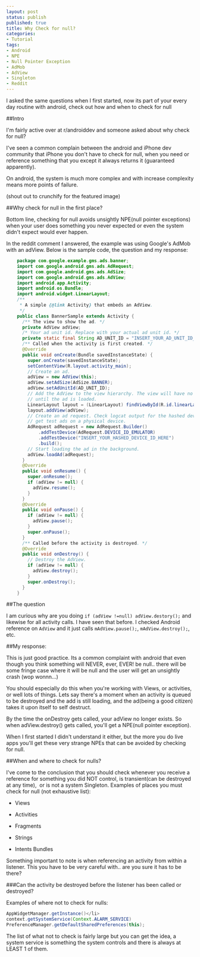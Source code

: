 ```yaml
---
layout: post
status: publish
published: true
title: Why Check for null?
categories:
- Tutorial
tags:
- Android
- NPE
- Null Pointer Exception
- AdMob
- AdView
- Singleton
- Reddit
---
```

I asked the same questions when I first started, now its part of your every day 
routine with android, check out how and when to check for null

##Intro

I'm fairly active over at r/androiddev and someone asked about why check for null? 

I've seen a common complain between the android and iPhone dev community
that iPhone you don't have to check for null, when you need or reference
something that you except it always returns it (guaranteed apparently).

On android, the system is much more complex and with increase complexity
means more points of failure.

(shout out to crunchify for the featured image)



##Why check for null in the first place?

Bottom line, checking for null avoids unsightly NPE(null pointer
exceptions) when your user does something you never expected or even the
system didn't expect would ever happen.

In the reddit comment I answered, the example was using Google's AdMob
with an adView. Below is the sample code, the question and my response:

```java
    package com.google.example.gms.ads.banner;
    import com.google.android.gms.ads.AdRequest;
    import com.google.android.gms.ads.AdSize;
    import com.google.android.gms.ads.AdView;
    import android.app.Activity;
    import android.os.Bundle;
    import android.widget.LinearLayout;
    /**
     * A simple {@link Activity} that embeds an AdView.
     */
    public class BannerSample extends Activity {
      /** The view to show the ad. */
      private AdView adView;
      /* Your ad unit id. Replace with your actual ad unit id. */
      private static final String AD_UNIT_ID = "INSERT_YOUR_AD_UNIT_ID_HERE";
      /** Called when the activity is first created. */
      @Override
      public void onCreate(Bundle savedInstanceState) {
        super.onCreate(savedInstanceState);
        setContentView(R.layout.activity_main);
        // Create an ad.
        adView = new AdView(this);
        adView.setAdSize(AdSize.BANNER);
        adView.setAdUnitId(AD_UNIT_ID);
        // Add the AdView to the view hierarchy. The view will have no size
        // until the ad is loaded.
        LinearLayout layout = (LinearLayout) findViewById(R.id.linearLayout);
        layout.addView(adView);
        // Create an ad request. Check logcat output for the hashed device ID to
        // get test ads on a physical device.
        AdRequest adRequest = new AdRequest.Builder()
            .addTestDevice(AdRequest.DEVICE_ID_EMULATOR)
            .addTestDevice("INSERT_YOUR_HASHED_DEVICE_ID_HERE")
            .build();
        // Start loading the ad in the background.
        adView.loadAd(adRequest);
      }
      @Override
      public void onResume() {
        super.onResume();
        if (adView != null) {
          adView.resume();
        }
      }
      @Override
      public void onPause() {
        if (adView != null) {
          adView.pause();
        }
        super.onPause();
      }
      /** Called before the activity is destroyed. */
      @Override
      public void onDestroy() {
        // Destroy the AdView.
        if (adView != null) {
          adView.destroy();
        }
        super.onDestroy();
      }
    }
```

##The question

I am curious why are you doing `if (adView !=null) adView.destory();` and likewise for all activity calls. I have seen that before. 
I checked Android reference on `AdView` and it just calls `mAdView.pause();`, `mAdView.destroy();`, etc.

##My response:

This is just good practice. Its a common complaint with android that even though you think something will NEVER, ever, EVER! be null.. there will be some fringe case where it will be null and the user will get an unsightly crash (wop wonnn...)

You should especially do this when you're working with Views, or activities, or well lots of things. Lets say there's a moment when an activity is queued to be destroyed and the add is still loading, and the ad(being a good citizen) takes it upon itself to self destruct.

By the time the onDestroy gets called, your adView no longer exists. So when adView.destroy() gets called, you'll get a NPE(null pointer exception).

When I first started I didn't understand it either, but the more you do live apps you'll get these very strange NPEs that can be avoided by checking for null.

##When and where to check for nulls?

I've come to the conclusion that you should check whenever you receive a reference for something you did NOT control, is transient(can be destroyed at any time),  or is not a system Singleton. Examples of places you must check for null (not exhaustive list):

* Views

* Activities

* Fragments

* Strings

* Intents Bundles

Something important to note is when referencing an activity from within a listener. This you have to be very careful with.. are you sure it has to be there?

###Can the activity be destroyed before the listener has been called or destroyed?

Examples of where not to check for nulls:

```java
AppWidgetManager.getInstance()</li>
context.getSystemService(Context.ALARM_SERVICE)
PreferenceManager.getDefaultSharedPreferences(this);
```

The list of what not to check is fairly large but you can get the idea, a system service is something the system controls and there is always at LEAST 1 of them.
